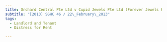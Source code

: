 ```yaml
---
title: Orchard Central Pte Ltd v Cupid Jewels Pte Ltd (Forever Jewels Pte Ltd, non-party) 
subtitle: "[2013] SGHC 46 / 22\_February\_2013"
tags:
  - Landlord and Tenant
  - Distress for Rent

---
```


